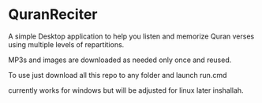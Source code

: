 # QuranReciter
A simple Desktop application to help you listen and memorize Quran verses using multiple levels of repartitions. 

MP3s and images are downloaded as needed only once and reused.

To use just download all this repo to any folder and launch run.cmd

currently works for windows but will be adjusted for linux later inshallah.
